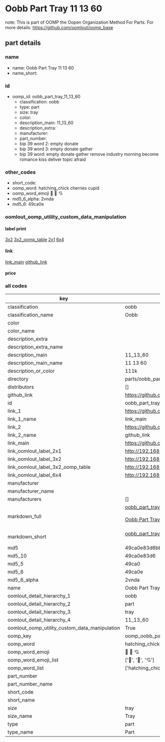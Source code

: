 # Oobb Part Tray 11 13 60  

note: This is part of OOMP the Oopen Organization Method For Parts. For more details: https://github.com/oomlout/oomp_base

##  part details





### name
* name: Oobb Part Tray 11 13 60
* name_short: 
### id
* oomp_id: oobb_part_tray_11_13_60
  * classification: oobb
  * type: part
  * size: tray
  * color: 
  * description_main: 11_13_60
  * description_extra: 
  * manufacturer: 
  * part_number: 
  * bip 39 word 2: empty donate
  * bip 39 word 3: empty donate gather
  * bip 39 word: empty donate gather remove industry morning become romance kiss deliver topic afraid

### other_codes
* short_code: 
* oomp_word: hatching_chick cherries cupid
* oomp_word_emoji :hatching_chick: :cherries: :cupid:
* md5_6_alpha: 2vnda
* md5_6: 49ca0e






### oomlout_oomp_utility_custom_data_manipulation
#### label print
[3x2](http://192.168.1.245:1112/?label=oomp%202vnda)
[3x2_oomp_table](http://192.168.1.107:1112/?label=oomp%202vnda)
[2x1](http://192.168.1.242:1112/?label=oomp%202vnda)
[6x4](http://192.168.1.55:1112/?label=oomp%202vnda)    

#### link

[link_main](https://github.com/oomlout/oomlout_oomp_current_version_messy/tree/main/parts/oobb_part_tray_11_13_60) [github_link](https://github.com/oomlout/oomlout_oomp_part_src/tree/main/parts/oobb_part_tray_11_13_60)                             

#### price







### all codes 
| key | value |  
| --- | --- |  
| classification | oobb |  
| classification_name | Oobb |  
| color |  |  
| color_name |  |  
| description_extra |  |  
| description_extra_name |  |  
| description_main | 11_13_60 |  
| description_main_name | 11 13 60 |  
| description_or_color | 111k |  
| directory | parts/oobb_part_tray_11_13_60 |  
| distributors | [] |  
| github_link | https://github.com/oomlout/oomlout_oomp_part_src/tree/main/parts/oobb_part_tray_11_13_60 |  
| id | oobb_part_tray_11_13_60 |  
| link_1 | https://github.com/oomlout/oomlout_oomp_current_version_messy/tree/main/parts/oobb_part_tray_11_13_60 |  
| link_1_name | link_main |  
| link_2 | https://github.com/oomlout/oomlout_oomp_part_src/tree/main/parts/oobb_part_tray_11_13_60 |  
| link_2_name | github_link |  
| link_main | https://github.com/oomlout/oomlout_oomp_current_version_messy/tree/main/parts/oobb_part_tray_11_13_60 |  
| link_oomlout_label_2x1 | http://192.168.1.242:1112/?label=oomp%202vnda |  
| link_oomlout_label_3x2 | http://192.168.1.245:1112/?label=oomp%202vnda |  
| link_oomlout_label_3x2_oomp_table | http://192.168.1.107:1112/?label=oomp%202vnda |  
| link_oomlout_label_6x4 | http://192.168.1.55:1112/?label=oomp%202vnda |  
| manufacturer |  |  
| manufacturer_name |  |  
| manufacturers | [] |  
| markdown_full | [oobb_part_tray_11_13_60](https://github.com/oomlout/oomlout_oomp_current_version_messy/tree/main/parts/oobb_part_tray_11_13_60)<br>[](https://github.com/oomlout/oomlout_oomp_current_version_messy/tree/main/parts/oobb_part_tray_11_13_60)<br>[Oobb Part Tray 11 13 60](https://github.com/oomlout/oomlout_oomp_current_version_messy/tree/main/parts/oobb_part_tray_11_13_60)<br><br> |  
| markdown_short | [oobb_part_tray_11_13_60](https://github.com/oomlout/oomlout_oomp_current_version_messy/tree/main/parts/oobb_part_tray_11_13_60)<br><br> |  
| md5 | 49ca0e83d6bb827e3fb99b5ec0d04249 |  
| md5_10 | 49ca0e83d6 |  
| md5_5 | 49ca0 |  
| md5_6 | 49ca0e |  
| md5_6_alpha | 2vnda |  
| name | Oobb Part Tray 11 13 60 |  
| oomlout_detail_hierarchy_1 | oobb |  
| oomlout_detail_hierarchy_2 | part |  
| oomlout_detail_hierarchy_3 | tray |  
| oomlout_detail_hierarchy_4 | 11_13_60 |  
| oomlout_oomp_utility_custom_data_manipulation | True |  
| oomp_key | oomp_oobb_part_tray_11_13_60 |  
| oomp_word | hatching_chick cherries cupid |  
| oomp_word_emoji | :hatching_chick: :cherries: :cupid: |  
| oomp_word_emoji_list | [':hatching_chick:', ':cherries:', ':cupid:'] |  
| oomp_word_list | ['hatching_chick', 'cherries', 'cupid'] |  
| part_number |  |  
| part_number_name |  |  
| short_code |  |  
| short_name |  |  
| size | tray |  
| size_name | Tray |  
| type | part |  
| type_name | Part |  
